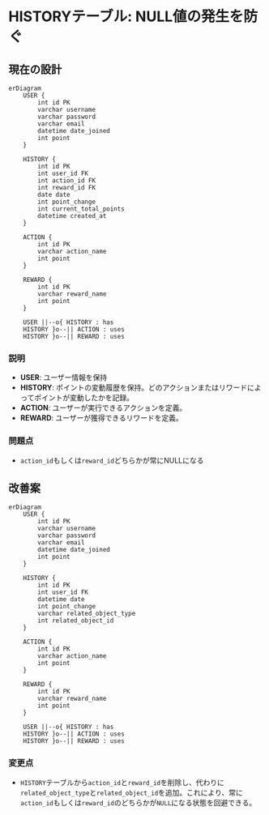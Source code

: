 # HISTORYテーブル: NULL値の発生を防ぐ

## 現在の設計

```mermaid
erDiagram
    USER {
        int id PK
        varchar username
        varchar password
        varchar email
        datetime date_joined
        int point
    }

    HISTORY {
        int id PK
        int user_id FK
        int action_id FK
        int reward_id FK
        date date
        int point_change
        int current_total_points
        datetime created_at
    }

    ACTION {
        int id PK
        varchar action_name
        int point
    }

    REWARD {
        int id PK
        varchar reward_name
        int point
    }

    USER ||--o{ HISTORY : has
    HISTORY }o--|| ACTION : uses
    HISTORY }o--|| REWARD : uses
```

### 説明

*   **USER**: ユーザー情報を保持
*   **HISTORY**: ポイントの変動履歴を保持。どのアクションまたはリワードによってポイントが変動したかを記録。
*   **ACTION**: ユーザーが実行できるアクションを定義。
*   **REWARD**: ユーザーが獲得できるリワードを定義。

### 問題点
*   `action_id`もしくは`reward_id`どちらかが常にNULLになる

## 改善案

```mermaid
erDiagram
    USER {
        int id PK
        varchar username
        varchar password
        varchar email
        datetime date_joined
        int point
    }

    HISTORY {
        int id PK
        int user_id FK
        datetime date
        int point_change
        varchar related_object_type
        int related_object_id
    }

    ACTION {
        int id PK
        varchar action_name
        int point
    }

    REWARD {
        int id PK
        varchar reward_name
        int point
    }

    USER ||--o{ HISTORY : has
    HISTORY }o--|| ACTION : uses
    HISTORY }o--|| REWARD : uses
```

### 変更点

*   `HISTORY`テーブルから`action_id`と`reward_id`を削除し、代わりに`related_object_type`と`related_object_id`を追加。これにより、常に`action_id`もしくは`reward_id`のどちらかが`NULL`になる状態を回避できる。